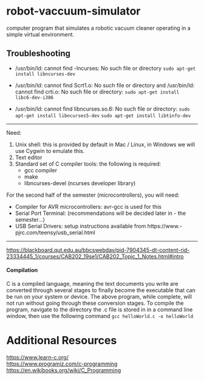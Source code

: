 # robot-vaccuum-simulator
 computer program that simulates a robotic vacuum cleaner operating in a simple virtual environment. 


## Troubleshooting
- /usr/bin/ld: cannot find -lncurses: No such file or directory
`sudo apt-get install libncurses-dev`

- /usr/bin/ld: cannot find Scrt1.o: No such file or directory and /usr/bin/ld: cannot find crti.o: No such file or directory:
`sudo apt-get install libc6-dev-i386`
- /usr/bin/ld: cannot find libncurses.so.6: No such file or directory:
`sudo apt-get install libncurses5-dev`
`sudo apt-get install libtinfo-dev`
---
Need:
1. Unix shell: this is provided by default in Mac / Linux, in Windows we will use Cygwin to emulate this.
2. Text editor
3. Standard set of C compiler tools:  the following is required:
    - gcc compiler
    - make
    - libncurses-devel (ncurses developer library)

For the second half of the semester (microcontrollers), you will need:
- Compiler for AVR microcontrollers: avr-gcc is used for this
- Serial Port Terminal: (recommendations will be decided later in - the semester...)
- USB Serial Drivers: setup instructions available from https://www.- pjrc.com/teensy/usb_serial.html

---
https://blackboard.qut.edu.au/bbcswebdav/pid-7904345-dt-content-rid-23334445_1/courses/CAB202_19se1/CAB202_Topic_1_Notes.html#intro

#### Compilation
C is a compiled language, meaning the text documents you write are converted through several stages to finally become
the executable that can be run on your system or device. The above program, while complete, will not run without going
through these conversion stages.
To compile the program, navigate to the directory the .c file is stored in in a command line window, then use the following
command
`gcc helloWorld.c -o helloWorld`

# Additional Resources

https://www.learn-c.org/ \
https://www.programiz.com/c-programming \
https://en.wikibooks.org/wiki/C_Programming 